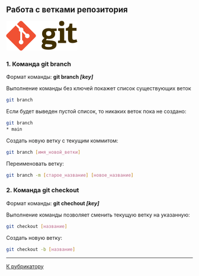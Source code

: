 ## Работа с ветками репозитория

[![К рубрикатору](./192px-Git-logo.svg.png)](../readme.md)

### 1. Команда **git branch**

Формат команды: **git branch *[key]***

Выполнение команды без ключей покажет список существующих веток

```bash
git branch
```
Если будет выведен пустой список, то никаких веток пока не создано:
```bash
git branch
* main
```
Создать новую ветку с текущим коммитом:
```bash
git branch [имя_новой_ветки]
```
Переименовать ветку:

```bash
git branch -m [старое_название] [новое_название]
```
### 2. Команда **git checkout**

Формат команды: **git chechout *[key]***

Выполнение команды позволяет сменить текущую ветку на указанную:

```bash
git checkout [название]
```

Создать новую ветку:
```bash
git checkout -b [название]
```

---

[К рубрикатору](../readme.md)






